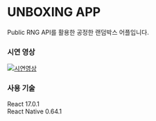 # UNBOXING APP
Public RNG API를 활용한 공정한 랜덤박스 어플입니다.

### 시연 영상
[![시연영상](https://img.youtube.com/vi/MBVXpolEiW0/0.jpg)](https://youtu.be/MBVXpolEiW0)

### 사용 기술
React 17.0.1   
React Native 0.64.1
